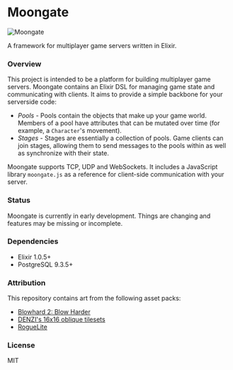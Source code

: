 # Moongate #

![Moongate](https://i.giphy.com/3o85xqvMA3Clzv4zw4.gif)

A framework for multiplayer game servers written in Elixir.

### Overview ###

This project is intended to be a platform for building multiplayer game servers. Moongate contains an Elixir DSL for managing game state and communicating with clients. It aims to provide a simple backbone for your serverside code:

- *Pools* - Pools contain the objects that make up your game world. Members of a pool have attributes that can be mutated over time (for example, a `Character`'s movement).
- *Stages* - Stages are essentially a collection of pools. Game clients can join stages, allowing them to send messages to the pools within as well as synchronize with their state.

Moongate supports TCP, UDP and WebSockets. It includes a JavaScript library `moongate.js` as a reference for client-side communication with your server.

### Status ###

Moongate is currently in early development. Things are changing and features may be missing or incomplete.

### Dependencies ###

* Elixir 1.0.5+
* PostgreSQL 9.3.5+

### Attribution ###

This repository contains art from the following asset packs:

* [Blowhard 2: Blow Harder](http://opengameart.org/content/blowhard-2-blow-harder)
* [DENZI's 16x16 oblique tilesets](http://opengameart.org/content/denzis-16x16-oblique-tilesets)
* [RogueLite](http://opengameart.org/content/roguelite)

### License ###

MIT

